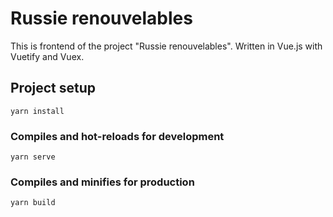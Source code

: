 # Russie renouvelables

This is frontend of the project "Russie renouvelables". Written in Vue.js with Vuetify and Vuex.


## Project setup
```
yarn install
```

### Compiles and hot-reloads for development
```
yarn serve
```

### Compiles and minifies for production
```
yarn build
```
